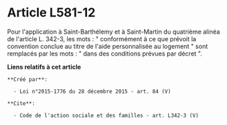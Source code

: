 # Article L581-12

Pour l'application à Saint-Barthélemy et à Saint-Martin du quatrième alinéa de l'article L. 342-3, les mots : " conformément
à ce que prévoit la convention conclue au titre de l'aide personnalisée au logement " sont remplacés par les mots : " dans
des conditions prévues par décret ".

**Liens relatifs à cet article**

	**Créé par**:

	  - Loi n°2015-1776 du 28 décembre 2015 - art. 84 (V)

	**Cite**:

	  - Code de l'action sociale et des familles - art. L342-3 (V)
